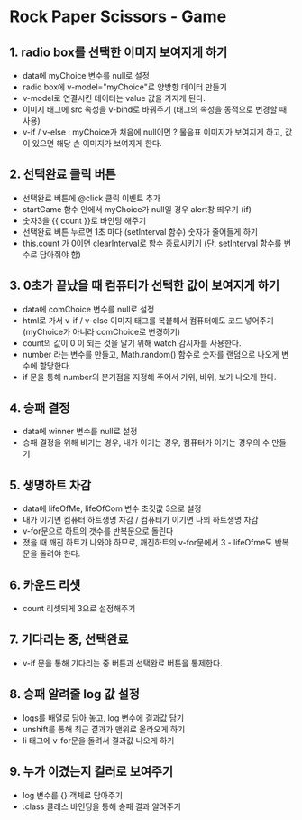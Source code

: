# Rock Paper Scissors - Game

## 1. radio box를 선택한 이미지 보여지게 하기
* data에 myChoice 변수를 null로 설정
* radio box에 v-model="myChoice"로 양방향 데이터 만들기
* v-model로 연결시킨 데이터는 value 값을 가지게 된다.
* 이미지 태그에 src 속성을 v-bind로 바꿔주기 (태그의 속성을 동적으로 변경할 때 사용)
* v-if / v-else : myChoice가 처음에 null이면 ? 물음표 이미지가 보여지게 하고, 값이 있으면 해당 손 이미지가 보여지게 한다.

## 2. 선택완료 클릭 버튼
* 선택완료 버튼에 @click 클릭 이벤트 추가
* startGame 함수 안에서 myChoice가 null일 경우 alert창 띄우기 (if)
* 숫자3을 {{ count }}로 바인딩 해주기
* 선택완료 버튼 누르면 1초 마다 (setInterval 함수) 숫자가 줄어들게 하기
* this.count 가 0이면 clearInterval로 함수 종료시키기 (단, setInterval 함수를 변수로 담아줘야 함)

## 3. 0초가 끝났을 때 컴퓨터가 선택한 값이 보여지게 하기
* data에 comChoice 변수를 null로 설정
* html로 가서 v-if / v-else 이미지 태그를 복붙해서 컴퓨터에도 코드 넣어주기 (myChoice가 아니라 comChoice로 변경하기)
* count의 값이 0 이 되는 것을 알기 위해 watch 감시자를 사용한다.
* number 라는 변수를 만들고, Math.random() 함수로 숫자를 랜덤으로 나오게 변수에 할당한다.
* if 문을 통해 number의 분기점을 지정해 주어서 가위, 바위, 보가 나오게 한다.

## 4. 승패 결정
* data에 winner 변수를 null로 설정
* 승패 결정을 위해 비기는 경우, 내가 이기는 경우, 컴퓨터가 이기는 경우의 수 만들기

## 5. 생명하트 차감
* data에 lifeOfMe, lifeOfCom 변수 초깃값 3으로 설정
* 내가 이기면 컴퓨터 하트생명 차감 / 컴퓨터가 이기면 나의 하트생명 차감
* v-for문으로 하트의 갯수를 반복문으로 돌린다
* 졌을 때 깨진 하트가 나와야 하므로, 깨진하트의 v-for문에서 3 - lifeOfme도 반복문을 돌려야 한다.

## 6. 카운드 리셋 
* count 리셋되게 3으로 설정해주기

## 7. 기다리는 중, 선택완료
* v-if 문을 통해 기다리는 중 버튼과 선택완료 버튼을 통제한다.

## 8. 승패 알려줄 log 값 설정
* logs를 배열로 담아 놓고, log 변수에 결과값 담기
* unshift를 통해 최근 결과가 맨위로 올라오게 하기
* li 태그에 v-for문을 돌려서 결과값 나오게 하기

## 9. 누가 이겼는지 컬러로 보여주기
* log 변수를 {} 객체로 담아주기
* :class 클래스 바인딩을 통해 승패 결과 알려주기

